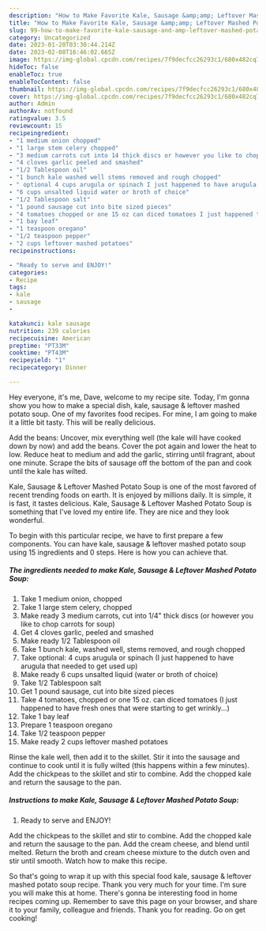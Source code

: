 ```yaml
---
description: "How to Make Favorite Kale, Sausage &amp;amp; Leftover Mashed Potato Soup"
title: "How to Make Favorite Kale, Sausage &amp;amp; Leftover Mashed Potato Soup"
slug: 99-how-to-make-favorite-kale-sausage-and-amp-leftover-mashed-potato-soup
category: Uncategorized
date: 2023-01-20T03:30:44.214Z
date: 2023-02-08T16:46:02.665Z
image: https://img-global.cpcdn.com/recipes/7f9decfcc26293c1/680x482cq70/kale-sausage-leftover-mashed-potato-soup-recipe-main-photo.jpg
hideToc: false
enableToc: true
enableTocContent: false
thumbnail: https://img-global.cpcdn.com/recipes/7f9decfcc26293c1/680x482cq70/kale-sausage-leftover-mashed-potato-soup-recipe-main-photo.jpg
cover: https://img-global.cpcdn.com/recipes/7f9decfcc26293c1/680x482cq70/kale-sausage-leftover-mashed-potato-soup-recipe-main-photo.jpg
author: Admin
authorAv: notfound
ratingvalue: 3.5
reviewcount: 15
recipeingredient:
- "1 medium onion chopped"
- "1 large stem celery chopped"
- "3 medium carrots cut into 14 thick discs or however you like to chop carrots for soup"
- "4 cloves garlic peeled and smashed"
- "1/2 Tablespoon oil"
- "1 bunch kale washed well stems removed and rough chopped"
- " optional 4 cups arugula or spinach I just happened to have arugula that needed to get used up"
- "6 cups unsalted liquid water or broth of choice"
- "1/2 Tablespoon salt"
- "1 pound sausage cut into bite sized pieces"
- "4 tomatoes chopped or one 15 oz can diced tomatoes I just happened to have fresh ones that were starting to get wrinkly"
- "1 bay leaf"
- "1 teaspoon oregano"
- "1/2 teaspoon pepper"
- "2 cups leftover mashed potatoes"
recipeinstructions:

- "Ready to serve and ENJOY!"
categories:
- Recipe
tags:
- kale
- sausage
- 

katakunci: kale sausage  
nutrition: 239 calories
recipecuisine: American
preptime: "PT33M"
cooktime: "PT43M"
recipeyield: "1"
recipecategory: Dinner

---
```



Hey everyone, it's me, Dave, welcome to my recipe site. Today, I'm gonna show you how to make a special dish, kale, sausage &amp; leftover mashed potato soup. One of my favorites food recipes. For mine, I am going to make it a little bit tasty. This will be really delicious.

Add the beans: Uncover, mix everything well (the kale will have cooked down by now) and add the beans. Cover the pot again and lower the heat to low. Reduce heat to medium and add the garlic, stirring until fragrant, about one minute. Scrape the bits of sausage off the bottom of the pan and cook until the kale has wilted.

Kale, Sausage &amp; Leftover Mashed Potato Soup is one of the most favored of recent trending foods on earth. It is enjoyed by millions daily. It is simple, it is fast, it tastes delicious. Kale, Sausage &amp; Leftover Mashed Potato Soup is something that I've loved my entire life. They are nice and they look wonderful.


To begin with this particular recipe, we have to first prepare a few components. You can have kale, sausage &amp; leftover mashed potato soup using 15 ingredients and 0 steps. Here is how you can achieve that.

<!--inarticleads1-->

##### The ingredients needed to make Kale, Sausage &amp; Leftover Mashed Potato Soup:

1. Take 1 medium onion, chopped
1. Take 1 large stem celery, chopped
1. Make ready 3 medium carrots, cut into 1/4&#34; thick discs (or however you like to chop carrots for soup)
1. Get 4 cloves garlic, peeled and smashed
1. Make ready 1/2 Tablespoon oil
1. Take 1 bunch kale, washed well, stems removed, and rough chopped
1. Take  optional: 4 cups arugula or spinach (I just happened to have arugula that needed to get used up)
1. Make ready 6 cups unsalted liquid (water or broth of choice)
1. Take 1/2 Tablespoon salt
1. Get 1 pound sausage, cut into bite sized pieces
1. Take 4 tomatoes, chopped or one 15 oz. can diced tomatoes (I just happened to have fresh ones that were starting to get wrinkly...)
1. Take 1 bay leaf
1. Prepare 1 teaspoon oregano
1. Take 1/2 teaspoon pepper
1. Make ready 2 cups leftover mashed potatoes


Rinse the kale well, then add it to the skillet. Stir it into the sausage and continue to cook until it is fully wilted (this happens within a few minutes). Add the chickpeas to the skillet and stir to combine. Add the chopped kale and return the sausage to the pan. 

<!--inarticleads2-->

##### Instructions to make Kale, Sausage &amp; Leftover Mashed Potato Soup:


1. Ready to serve and ENJOY!

Add the chickpeas to the skillet and stir to combine. Add the chopped kale and return the sausage to the pan. Add the cream cheese, and blend until melted. Return the broth and cream cheese mixture to the dutch oven and stir until smooth. Watch how to make this recipe. 

So that's going to wrap it up with this special food kale, sausage &amp; leftover mashed potato soup recipe. Thank you very much for your time. I'm sure you will make this at home. There's gonna be interesting food in home recipes coming up. Remember to save this page on your browser, and share it to your family, colleague and friends. Thank you for reading. Go on get cooking!
